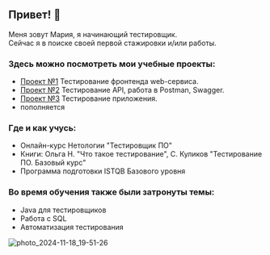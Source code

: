 ## Привет! 👋
Меня зовут Мария, я начинающий тестировщик. <br>
Сейчас я в поиске своей первой стажировки и/или работы. <br>

### Здесь можно посмотреть мои учебные проекты:
* [Проект №1](https://github.com/malsmasher/Test-cases-for-the-form?tab=readme-ov-file)
Тестирование фронтенда web-сервиса. 
* [Проект №2](https://github.com/malsmasher/Test-task)
Тестирование API, работа в Postman, Swagger.
* [Проект №3](https://github.com/malsmasher/NEXTRACKER-app?tab=readme-ov-file)
Тестирование приложения.
* пополняется

### Где и как учусь:
- Онлайн-курс Нетологии "Тестировщик ПО"
- Книги: Ольга Н. "Что такое тестирование", С. Куликов "Тестирование ПО. Базовый курс"
- Программа подготовки ISTQB Базового уровня

### Во время обучения также были затронуты темы:
- Java для тестировщиков
- Работа с SQL
- Автоматизация тестирования

![photo_2024-11-18_19-51-26](https://github.com/user-attachments/assets/56aa3cb9-8892-4c71-a60b-8b11d139ffae)
